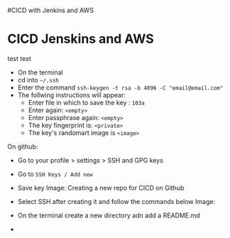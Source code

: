 #CICD with Jenkins and AWS
# CICD Jenskins and AWS
test test
- On the terminal
- cd into `~/.ssh`
- Enter the command `ssh-keygen -t rsa -b 4096 -C "email@email.com"`
- The follwing instructions will appear:
   - Enter file in which to save the key : `103a`
   - Enter again: `<empty>`
   - Enter passphrase again: `<empty>`
   - The key fingerprint is: `<private>`
   - The key's randomart image is `<image>`
  
On github:
- Go to your profile > settings > SSH and GPG keys
- Go to `SSH Keys / Add new`
- Save key 
Image:
Creating a new repo for CICD on Github
- Select SSH after creating it and follow the commands below
Image:  
- On the terminal create a new directory adn add a README.md

- 
